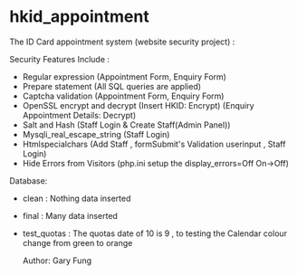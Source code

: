 # hkid_appointment
The ID Card appointment system (website security project) :

 Security Features Include :

 - Regular expression (Appointment Form, Enquiry Form)
 - Prepare statement (All SQL queries are applied)
 - Captcha validation (Appointment Form, Enquiry Form)
 - OpenSSL encrypt and decrypt (Insert HKID: Encrypt) (Enquiry Appointment Details: Decrypt)
 - Salt and Hash (Staff Login & Create Staff(Admin Panel))
 - Mysqli_real_escape_string (Staff Login)
 - Htmlspecialchars (Add Staff , formSubmit's Validation userinput , Staff Login)
 - Hide Errors from Visitors (php.ini setup the display_errors=Off On->Off)


 Database:

 - clean : Nothing data inserted
 - final : Many data inserted
 - test_quotas : The quotas date of 10 is 9 , to testing the Calendar colour change from green to orange

   Author: Gary Fung

